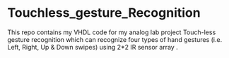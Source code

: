 # Touchless_gesture_Recognition
This repo contains my VHDL code for my analog lab project Touch-less gesture recognition which can recognize four types of hand gestures (i.e. Left, Right, Up & Down swipes) using 2*2 IR sensor array .

